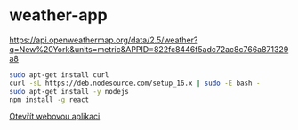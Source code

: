 # weather-app

https://api.openweathermap.org/data/2.5/weather?q=New%20York&units=metric&APPID=822fc8446f5adc72ac8c766a871329a8

```sh
sudo apt-get install curl 
curl -sL https://deb.nodesource.com/setup_16.x | sudo -E bash - 
sudo apt-get install -y nodejs
npm install -g react
```

[Otevřít webovou aplikaci](https://4zstrinec-workshopy.github.io/weather-app/)
